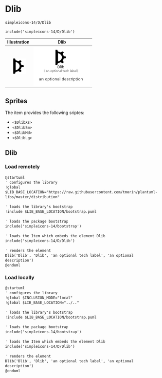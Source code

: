 # Dlib


```text
simpleicons-14/D/Dlib
```

```text
include('simpleicons-14/D/Dlib')
```



| Illustration | Dlib |
| :---: | :---: |
| ![illustration for Illustration](../../simpleicons-14/D/Dlib.png) | ![illustration for Dlib](../../simpleicons-14/D/Dlib.Local.png) |



## Sprites
The item provides the following sriptes:

- `<$DlibXs>`
- `<$DlibSm>`
- `<$DlibMd>`
- `<$DlibLg>`





## Dlib

### Load remotely
```plantuml
@startuml
' configures the library
!global $LIB_BASE_LOCATION="https://raw.githubusercontent.com/tmorin/plantuml-libs/master/distribution"

' loads the library's bootstrap
!include $LIB_BASE_LOCATION/bootstrap.puml

' loads the package bootstrap
include('simpleicons-14/bootstrap')

' loads the Item which embeds the element Dlib
include('simpleicons-14/D/Dlib')

' renders the element
Dlib('Dlib', 'Dlib', 'an optional tech label', 'an optional description')
@enduml
```

### Load locally
```plantuml
@startuml
' configures the library
!global $INCLUSION_MODE="local"
!global $LIB_BASE_LOCATION="../.."

' loads the library's bootstrap
!include $LIB_BASE_LOCATION/bootstrap.puml

' loads the package bootstrap
include('simpleicons-14/bootstrap')

' loads the Item which embeds the element Dlib
include('simpleicons-14/D/Dlib')

' renders the element
Dlib('Dlib', 'Dlib', 'an optional tech label', 'an optional description')
@enduml
```


